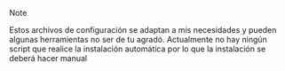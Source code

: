 > [!NOTE]
> Estos archivos de configuración se adaptan a mis necesidades y pueden algunas herramientas no ser de tu agradó.
> Actualmente no hay ningún script que realice la instalación automática por lo que la instalación se deberá hacer manual